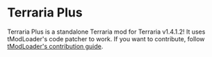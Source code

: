 # Terraria Plus

Terraria Plus is a standalone Terraria mod for Terraria v1.4.1.2! It uses tModLoader's code patcher to work.
If you want to contribute, follow [tModLoader's contribution guide](https://github.com/tModLoader/tModLoader/wiki/tModLoader-guide-for-contributors).
